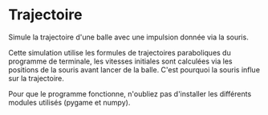 # Trajectoire
Simule la trajectoire d'une balle avec une impulsion donnée via la souris.


Cette simulation utilise les formules de trajectoires paraboliques du programme de terminale,
les vitesses initiales sont calculées via les positions de la souris avant lancer de la balle.
C'est pourquoi la souris influe sur la trajectoire.

Pour que le programme fonctionne, n'oubliez pas d'installer les différents modules utilisés (pygame et numpy).

